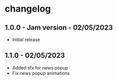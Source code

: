 # changelog

## 1.0.0 - Jam version - 02/05/2023
 - Initial release

## 1.1.0 - 02/05/2023
 - Added sfx for news popup
 - Fix news popup animations

